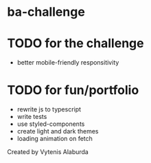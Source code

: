 # ba-challenge

# TODO for the challenge

- better mobile-friendly responsitivity

# TODO for fun/portfolio

- rewrite js to typescript
- write tests
- use styled-components
- create light and dark themes
- loading animation on fetch

Created by Vytenis Alaburda
